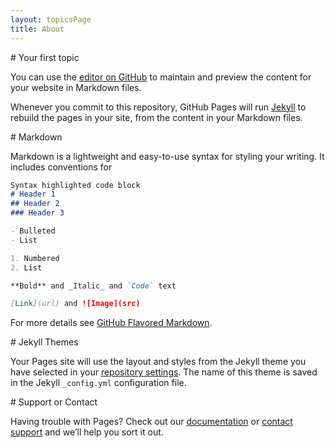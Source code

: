 ```yaml
---
layout: topicsPage
title: About
---
```


<div markdown="1">
# Your first topic

You can use the [editor on GitHub](https://github.com/stevekerrick/GraphqlToTsql/edit/main/docs/index.md) to maintain and preview the content for your website in Markdown files.

Whenever you commit to this repository, GitHub Pages will run [Jekyll](https://jekyllrb.com/) to rebuild the pages in your site, from the content in your Markdown files.
</div>

<div markdown="1">
# Markdown

Markdown is a lightweight and easy-to-use syntax for styling your writing. It includes conventions for

```markdown
Syntax highlighted code block
# Header 1
## Header 2
### Header 3

- Bulleted
- List

1. Numbered
2. List

**Bold** and _Italic_ and `Code` text

[Link](url) and ![Image](src)
```

For more details see [GitHub Flavored Markdown](https://guides.github.com/features/mastering-markdown/).
</div>

<div markdown="1">
# Jekyll Themes

Your Pages site will use the layout and styles from the Jekyll theme you have selected in your [repository settings](https://github.com/stevekerrick/GraphqlToTsql/settings). The name of this theme is saved in the Jekyll `_config.yml` configuration file.
</div>

<div markdown="1">
# Support or Contact

Having trouble with Pages? Check out our [documentation](https://docs.github.com/categories/github-pages-basics/) or [contact support](https://support.github.com/contact) and we’ll help you sort it out.
</div>
